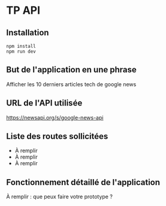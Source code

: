 # TP API

## Installation

```
npm install
npm run dev
```

## But de l'application en une phrase

Afficher les 10 derniers articles tech de google news

## URL de l'API utilisée

https://newsapi.org/s/google-news-api

## Liste des routes sollicitées

- À remplir
- À remplir
- À remplir

## Fonctionnement détaillé de l'application

À remplir : que peux faire votre prototype ?
